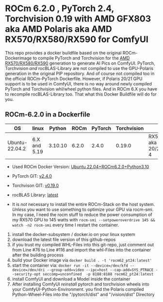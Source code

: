 # ROCm 6.2.0 , PyTorch 2.4, Torchvision 0.19 with AMD GFX803 aka AMD Polaris aka AMD RX570/RX580/RX590 for ComfyUI

This repo provides a docker buildfile based on the original ROCm-Dockerimage to compile PyTorch and Torchvision for the [AMD RX570/RX580/RX590](https://en.wikipedia.org/wiki/Radeon_500_series) generation to generate AI Pics on ComfyUI. PyTorch, Torchvision _and_ rocBLAS-Library are not compiled to use the GPU-Polaris generation in the original PIP repository. And of course not compiled too in the official ROCm-PyTorch Dockerfile. However, if Polaris 20/21 GPU support is to be used in ComfyUI, there is no way around newly compiled PyTorch and Torchvision whl/wheel python files. And in ROCm 6.X you have to recompile rocBLAS-Library too. That what this Docker Buildfile will do for you.

## ROCm-6.2.0 in a Dockerfile

|OS            |linux|Python|ROCm |PyTorch|Torchvision|GPU|
|--------------|-----|------|-----|-----|-----|-----|
|Ubuntu-22.04.2|6.X and 5.19 |3.10.10|6.2.0|2.4.0|0.19.0|RX570/580/590 aka Polaris 20/21 aka GCN 4|

* Used ROCm Docker Version: [Ubuntu 22.04+ROCm6.2.0+Python3.10](https://hub.docker.com/layers/rocm/pytorch/rocm6.2_ubuntu22.04_py3.10_pytorch_release_2.3.0/images/sha256-931d3e3dcebe6c6fab84adf16cfca3e1d1449100df7c881a46fccd06f6c9bc1c?context=explore)     

* PyTorch GIT: [v2.4.0](https://github.com/pytorch/pytorch)
* Torchvison GIT: [v0.19.0](https://github.com/pytorch/vision)
* rocBLAS Library: [latest](https://github.com/ROCm/rocBLAS)

- It is _not_ necessary to install the entire ROCm-Stack on the host system. _Unless_ you want to use something to optimize your GPU via rocm-smi. In my case, I need the rocm stuff to reduce the power consumption of my RX570 GPU to 145 watts with `rocm-smi --setpoweroverdrive 145 && watch -n2 rocm-smi` every time I restart the container.

1. install the docker-subsystem / docker.io on your linux system
2. download the latest file version of this github-repos
3. if you trust my compiled WHL-Files into this git-repo, just comment out from Line #76 to Line #116 and import the whl-Files into the container after the building process
4. build your Docker image via `docker build . -t 'rocm62_pt24:latest'`
5. start the container via: `docker run -it --device=/dev/kfd --device=/dev/dri --group-add=video --ipc=host --cap-add=SYS_PTRACE --security-opt seccomp=unconfined  -p 8188:8188 rocm62_pt24:latest`
6. install ComfyUI and download a Model inside the container
7. After installing ComfyUI _reinstall_ pytorch and torchvision wheels into your ComfyUI-Python-Environment. you find the Polaris compiled Python-Wheel-Files into the "/pytorch/dist" and "/vision/dist" Directory
